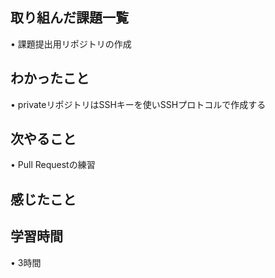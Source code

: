 ## 取り組んだ課題一覧
• 課題提出用リポジトリの作成


## わかったこと
• privateリポジトリはSSHキーを使いSSHプロトコルで作成する



## 次やること
• Pull Requestの練習


## 感じたこと

## 学習時間
• 3時間